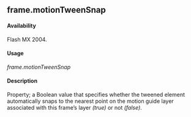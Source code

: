## frame.motionTweenSnap

#### Availability

Flash MX 2004.

#### Usage

*frame.motionTweenSnap*

#### Description

Property; a Boolean value that specifies whether the tweened element automatically snaps to the nearest point on the motion guide layer associated with this frame’s layer *(true)* or not *(false)*.

